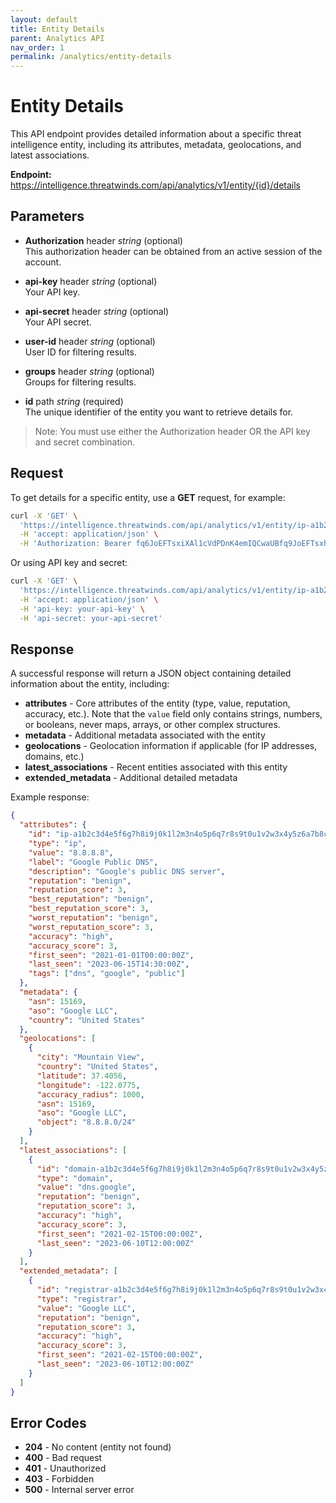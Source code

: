 ```yaml
---
layout: default
title: Entity Details
parent: Analytics API
nav_order: 1
permalink: /analytics/entity-details
---
```


# Entity Details

This API endpoint provides detailed information about a specific threat intelligence entity, including its attributes, metadata, geolocations, and latest associations.

**Endpoint:** https://intelligence.threatwinds.com/api/analytics/v1/entity/{id}/details

## Parameters

* **Authorization** header _string_ (optional)  
  This authorization header can be obtained from an active session of the account.

* **api-key** header _string_ (optional)  
  Your API key.

* **api-secret** header _string_ (optional)  
  Your API secret.

* **user-id** header _string_ (optional)  
  User ID for filtering results.

* **groups** header _string_ (optional)  
  Groups for filtering results.

* **id** path _string_ (required)  
  The unique identifier of the entity you want to retrieve details for.

> Note: You must use either the Authorization header OR the API key and secret combination.

## Request

To get details for a specific entity, use a **GET** request, for example:

```bash
curl -X 'GET' \
  'https://intelligence.threatwinds.com/api/analytics/v1/entity/ip-a1b2c3d4e5f6g7h8i9j0k1l2m3n4o5p6q7r8s9t0u1v2w3x4y5z6a7b8c9d0e1f2/details' \
  -H 'accept: application/json' \
  -H 'Authorization: Bearer fq6JoEFTsxiXAl1cVdPDnK4emIQCwaUBfq9JoEFTsxhXAl1cVxPDnK4emIQCwaUB'
```

Or using API key and secret:

```bash
curl -X 'GET' \
  'https://intelligence.threatwinds.com/api/analytics/v1/entity/ip-a1b2c3d4e5f6g7h8i9j0k1l2m3n4o5p6q7r8s9t0u1v2w3x4y5z6a7b8c9d0e1f2/details' \
  -H 'accept: application/json' \
  -H 'api-key: your-api-key' \
  -H 'api-secret: your-api-secret'
```

## Response

A successful response will return a JSON object containing detailed information about the entity, including:

* **attributes** - Core attributes of the entity (type, value, reputation, accuracy, etc.). Note that the `value` field only contains strings, numbers, or booleans, never maps, arrays, or other complex structures.
* **metadata** - Additional metadata associated with the entity
* **geolocations** - Geolocation information if applicable (for IP addresses, domains, etc.)
* **latest_associations** - Recent entities associated with this entity
* **extended_metadata** - Additional detailed metadata

Example response:

```json
{
  "attributes": {
    "id": "ip-a1b2c3d4e5f6g7h8i9j0k1l2m3n4o5p6q7r8s9t0u1v2w3x4y5z6a7b8c9d0e1f2",
    "type": "ip",
    "value": "8.8.8.8",
    "label": "Google Public DNS",
    "description": "Google's public DNS server",
    "reputation": "benign",
    "reputation_score": 3,
    "best_reputation": "benign",
    "best_reputation_score": 3,
    "worst_reputation": "benign",
    "worst_reputation_score": 3,
    "accuracy": "high",
    "accuracy_score": 3,
    "first_seen": "2021-01-01T00:00:00Z",
    "last_seen": "2023-06-15T14:30:00Z",
    "tags": ["dns", "google", "public"]
  },
  "metadata": {
    "asn": 15169,
    "aso": "Google LLC",
    "country": "United States"
  },
  "geolocations": [
    {
      "city": "Mountain View",
      "country": "United States",
      "latitude": 37.4056,
      "longitude": -122.0775,
      "accuracy_radius": 1000,
      "asn": 15169,
      "aso": "Google LLC",
      "object": "8.8.8.0/24"
    }
  ],
  "latest_associations": [
    {
      "id": "domain-a1b2c3d4e5f6g7h8i9j0k1l2m3n4o5p6q7r8s9t0u1v2w3x4y5z6a7b8c9d0e1f2",
      "type": "domain",
      "value": "dns.google",
      "reputation": "benign",
      "reputation_score": 3,
      "accuracy": "high",
      "accuracy_score": 3,
      "first_seen": "2021-02-15T00:00:00Z",
      "last_seen": "2023-06-10T12:00:00Z"
    }
  ],
  "extended_metadata": [
    {
      "id": "registrar-a1b2c3d4e5f6g7h8i9j0k1l2m3n4o5p6q7r8s9t0u1v2w3x4y5z6a7b8c9d0e1f2",
      "type": "registrar",
      "value": "Google LLC",
      "reputation": "benign",
      "reputation_score": 3,
      "accuracy": "high",
      "accuracy_score": 3,
      "first_seen": "2021-02-15T00:00:00Z",
      "last_seen": "2023-06-10T12:00:00Z"
    }
  ]
}
```

## Error Codes

* **204** - No content (entity not found)
* **400** - Bad request
* **401** - Unauthorized
* **403** - Forbidden
* **500** - Internal server error
